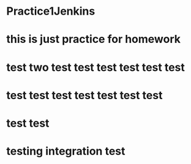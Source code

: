 # Practice1Jenkins
# this is just practice for homework
# test two test test test test test test
# test test test test test test test
# test test
# testing integration test